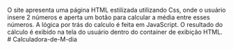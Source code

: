 O site apresenta uma página HTML estilizada utilizando Css, onde o usuário insere 2 números e aperta um botão para calcular a média entre esses números. A lógica por trás do calculo é feita em JavaScript. O resultado do cálculo é exibido na tela do usuário dentro do container de exibição HTML.
#   C a l c u l a d o r a - d e - M - d i a  
 